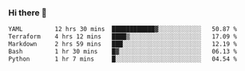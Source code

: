 ### Hi there 👋

<!--
**urzz/urzz** is a ✨ _special_ ✨ repository because its `README.md` (this file) appears on your GitHub profile.

Here are some ideas to get you started:

- 🔭 I’m currently working on ...
- 🌱 I’m currently learning ...
- 👯 I’m looking to collaborate on ...
- 🤔 I’m looking for help with ...
- 💬 Ask me about ...
- 📫 How to reach me: ...
- 😄 Pronouns: ...
- ⚡ Fun fact: ...
-->

<!--START_SECTION:waka-->

```txt
YAML         12 hrs 30 mins  ████████████▓░░░░░░░░░░░░   50.87 %
Terraform    4 hrs 12 mins   ████▒░░░░░░░░░░░░░░░░░░░░   17.09 %
Markdown     2 hrs 59 mins   ███░░░░░░░░░░░░░░░░░░░░░░   12.19 %
Bash         1 hr 30 mins    █▓░░░░░░░░░░░░░░░░░░░░░░░   06.13 %
Python       1 hr 7 mins     █░░░░░░░░░░░░░░░░░░░░░░░░   04.54 %
```

<!--END_SECTION:waka-->
